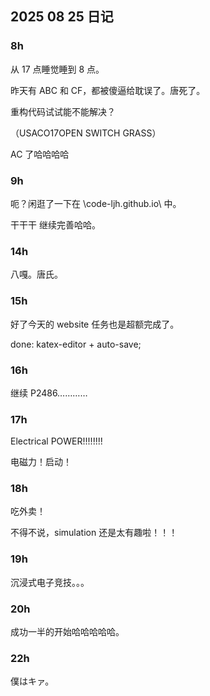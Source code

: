 ## 2025 08 25 日记

### $8\text{h}$

从 $17$ 点睡觉睡到 $8$ 点。

昨天有 $\text{ABC}$ 和 $\text{CF}$，都被傻逼给耽误了。唐死了。

重构代码试试能不能解决？

（USACO17OPEN SWITCH GRASS）

AC 了哈哈哈哈

### $9\text{h}$

呃？闲逛了一下在 \code-ljh.github.io\ 中。

干干干 继续完善哈哈。

### $14\text{h}$

八嘎。唐氏。

### $15\text{h}$

好了今天的 website 任务也是超额完成了。

done: katex-editor + auto-save;

### $16\text{h}$

继续 P2486…………

### $17\text{h}$

Electrical POWER!!!!!!!!

电磁力！启动！

### $18\text{h}$

吃外卖！

不得不说，simulation 还是太有趣啦！！！

### $19\text{h}$

沉浸式电子竞技。。。

### $20\text{h}$

成功一半的开始哈哈哈哈哈。

### $22\text{h}$

僕はキァ。